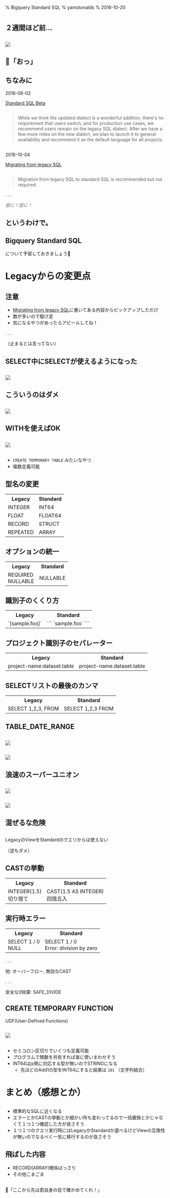 % Bigquery Standard SQL
% yamotonalds
% 2016-10-20

# 

## ２週間ほど前…

##

![](images/blog.png)

## 🐼「おっ」

## ちなみに

2016-06-02 

[Standard SQL Beta](https://cloud.google.com/blog/big-data/2016/06/bigquery-111-now-with-standard-sql-iam-and-partitioned-tables)

## 

>While we think the updated dialect is a wonderful addition, there's no requirement that users switch, and for production use cases, we recommend users remain on the legacy SQL dialect. After we have a few more miles on the new dialect, we plan to launch it to general availability and recommend it as the default language for all projects.

## 

2016-10-04

[Migrating from legacy SQL](https://cloud.google.com/bigquery/sql-reference/migrating-from-legacy-sql)

## 

>Migration from legacy SQL to standard SQL is recommended but not required.

. . . 

<span style="color: #666; font-style: italic">窓に！窓に！ </span>

## というわけで。

## Bigquery Standard SQL

について予習しておきましょう🐼


# Legacyからの変更点

## 注意

- [Migrating from legacy SQL](https://cloud.google.com/bigquery/sql-reference/migrating-from-legacy-sql)に書いてある内容からピックアップしただけ
- 数が多いので駆け足
- 気になるやつがあったらアピールしてね！

. . .

（止まるとは言ってない）

## SELECT中にSELECTが使えるようになった

##

![](images/select2.png)

## こういうのはダメ

## 

![](images/select_x.png)

## WITHを使えばOK

## 

![](images/select_o.png)

## 

- `CREATE TEMPORARY TABLE` みたいなやつ
- 複数定義可能


## 型名の変更

<table>
<tr><th>Legacy</th><th>Standard</th></tr>
<tr><td>INTEGER</td><td>INT64</td></tr>
<tr><td>FLOAT</td><td>FLOAT64</td></tr>
<tr><td>RECORD</td><td>STRUCT</td></tr>
<tr><td>REPEATED</td><td>ARRAY</td></tr>
</table>

## オプションの統一

<table>
<tr><th>Legacy</th><th>Standard</th></tr>
<tr><td>REQUIRED<br>NULLABLE</td><td style="vertical-align: middle">NULLABLE</td></tr>
</table>


## 識別子のくくり方

<table>
<tr><th>Legacy</th><th>Standard</th></tr>
<tr><td>`[sample.foo]`</td><td>```
`sample.foo`
```</td></tr>
</table>

## プロジェクト識別子のセパレーター

<table>
<tr><th>Legacy</th><th>Standard</th></tr>
<tr><td><span style="white-space: nowrap;">project-name</span><span style="color: red">:</span>dataset.table</td><td><span style="white-space: nowrap;">project-name</span><span style="color: red">.</span>dataset.table</td></tr>
</table>

## SELECTリストの最後のカンマ

<table>
<tr><th>Legacy</th><th>Standard</th></tr>
<tr><td>SELECT 1,2,3<span style="color: red">,</span> FROM</td><td>SELECT 1,2,3 FROM</td></tr>
</table>

## TABLE_DATE_RANGE

##

![](images/table_date_range.png)

##

![](images/table_suffix.png)

## 浪速のスーパーユニオン

##

![](images/union.png)

##

![](images/union_all.png)


## 混ぜるな危険


##

LegacyのViewをStandardのクエリからは使えない

（逆もダメ）


## CASTの挙動

<table>
<tr><th>Legacy</th><th>Standard</th></tr>
<tr><td>INTEGER(1.5)<br>切り捨て</td><td>CAST(1.5 AS INTEGER)<br>四捨五入</td></tr>
</table>


## 実行時エラー

<table>
<tr><th>Legacy</th><th>Standard</th></tr>
<tr><td>SELECT 1 / 0<br>NULL</td><td>SELECT 1 / 0<br>Error: division by zero</td></tr>
</table>

. . . 

他: オーバーフロー, 無効なCAST

. . . 

安全な0除算: SAFE_DIVIDE


## CREATE TEMPORARY FUNCTION

UDF(User-Defined Functions)

##

![](images/udf.png)

## 

- セミコロン区切りでいくつも定義可能
- プログラムで関数を共有すれば楽に使いまわせそう
- INT64はjs側に対応する型が無いのでSTRINGになる
    - 先ほどのAdd1の型をINT64にすると結果は `101` （文字列結合）

# まとめ（感想とか）

## 

- 標準的なSQLに近くなる
- エラーとかCASTの挙動とか細かい所も変わってるので一括置換とかじゃなくて１つ１つ確認した方が良さそう
- １つ１つのクエリ実行時にはLegacyかStandardか選べるけどViewの互換性が無いのでなるべく一気に移行するのが良さそう

## 飛ばした内容

- RECORD(ARRAY)関係ばっさり
- その他こまごま

##

🐼「ここから先は君自身の目で確かめてくれ！」













